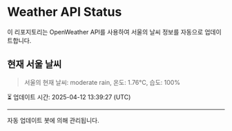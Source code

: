 
# Weather API Status

이 리포지토리는 OpenWeather API를 사용하여 서울의 날씨 정보를 자동으로 업데이트합니다.

## 현재 서울 날씨
> 서울의 현재 날씨: moderate rain, 온도: 1.76°C, 습도: 100%

⏳ 업데이트 시간: 2025-04-12 13:39:27 (UTC)

---
자동 업데이트 봇에 의해 관리됩니다.
